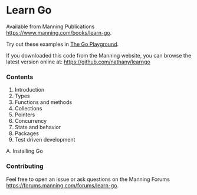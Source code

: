# Learn Go

Available from Manning Publications https://www.manning.com/books/learn-go.

Try out these examples in [The Go Playground](https://play.golang.org/).

If you downloaded this code from the Manning website, you can browse the latest version online at: https://github.com/nathany/learngo

### Contents

1. Introduction
2. Types
3. Functions and methods
4. Collections
5. Pointers
6. Concurrency
7. State and behavior
8. Packages
9. Test driven development

A. Installing Go

### Contributing

Feel free to open an issue or ask questions on the Manning Forums https://forums.manning.com/forums/learn-go.
